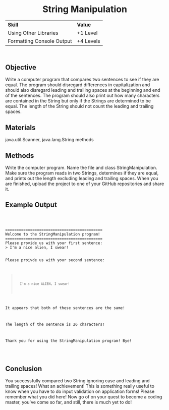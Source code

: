 <!DOCTYPE html>
<html>
<head>
</head>
<body>
	<header>
		<h1> String Manipulation </h1>
		<table>
			<tr>
				<td><strong>Skill</strong></td>
				<td><strong>Value</strong></td>
			</tr>
			<tr>
				<td>Using Other Libraries</td>
				<td>+1 Level</td>
			</tr>
			<tr>
				<td>Formatting Console Output</td>
				<td>+4 Levels</td>
			</tr>
		</table>
	</header>
	<main>
		<section>
			<h2> Objective </h2>
			<p>
				Write a computer program that compares two sentences to see if they are equal. The program should disregard differences in capitalization and should also disregard leading and trailing spaces at the beginning and end of the sentences. The program should also print out how many characters are contained in the String but only if the Strings are determined to be equal. The length of the String should not count the leading and trailing spaces.
			</p>
		</section>
		<section>
			<h2> Materials </h2>
			<p>
				java.util.Scanner, java.lang.String methods
			</p>	
		</section>
		<section>
			<h2> Methods </h2>
			<p>
				Write the computer program. Name the file and class StringManipulation. Make sure the program reads in two Strings, determines if they are equal, and prints out the length excluding leading and trailing spaces. When you are finished, upload the project to one of your GitHub repositories and share it.
			</p>
		</section>
		<section>
			<h2> Example Output </h2>
			<p>
				<code>
					<pre>
===========================================
Welcome to the StringManipulation program!
===========================================
Please provide us with your first sentence:
> I'm a nice alien, I swear!

Please proivde us with your second sentence:
>       I'm a nice ALIEN, I swear!

It appears that both of these sentences are the same!

The length of the sentence is 26 characters!

Thank you for using the StringManipulation program! Bye!
					</pre>
				</code>
			</p>
		</section>
		<section>
			<h2> Conclusion </h2>
			<p>
				You successfully compared two String ignoring case and leading and trailing spaces! What an achievement! This is something really useful to know when you have to do input validation on application forms! Please remember what you did here! Now go of on your quest to become a coding master, you've come so far, and still, there is much yet to do!
			</p>
		</section>
	</main>
</body>
</html>
